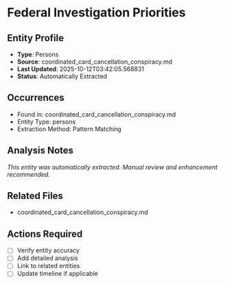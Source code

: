 # Federal Investigation Priorities

## Entity Profile
- **Type**: Persons
- **Source**: coordinated_card_cancellation_conspiracy.md
- **Last Updated**: 2025-10-12T03:42:05.568831
- **Status**: Automatically Extracted

## Occurrences
- Found in: coordinated_card_cancellation_conspiracy.md
- Entity Type: persons
- Extraction Method: Pattern Matching

## Analysis Notes
*This entity was automatically extracted. Manual review and enhancement recommended.*

## Related Files
- coordinated_card_cancellation_conspiracy.md

## Actions Required
- [ ] Verify entity accuracy
- [ ] Add detailed analysis
- [ ] Link to related entities
- [ ] Update timeline if applicable
